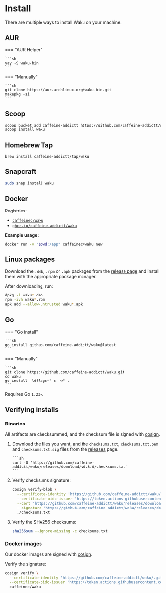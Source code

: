 # Install

There are multiple ways to install Waku on your machine.

## AUR

=== "AUR Helper"

    ```sh
    yay -S waku-bin
    ```

=== "Manually"

    ```sh
    git clone https://aur.archlinux.org/waku-bin.git
    makepkg -si
    ```

## Scoop

```sh
scoop bucket add caffeine-addictt https://github.com/caffeine-addictt/scoop-bucket.git
scoop install waku
```

## Homebrew Tap

```sh
brew install caffeine-addictt/tap/waku
```

## Snapcraft

```sh
sudo snap install waku
```

## Docker

Registries:

- [`caffeinec/waku`](https://hub.docker.com/r/caffeinec/waku)
- [`ghcr.io/caffeine-addictt/waku`](https://github.com/caffeine-addictt/waku/pkgs/container/waku)

**Example usage:**

```sh
docker run -v "$pwd:/app" caffeinec/waku new
```

## Linux packages

Download the `.deb`, `.rpm` or `.apk` packages from the
[release page][releases] and install them with the
appropriate package manager.

After downloading, run:

```sh
dpkg -i waku*.deb
rpm -ivh waku*.rpm
apk add --allow-untrusted waku*.apk
```

## Go

=== "Go install"

    ```sh
    go install github.com/caffeine-addictt/waku@latest
    ```

=== "Manually"

    ```sh
    git clone https://github.com/caffeine-addictt/waku.git
    cd waku
    go install -ldflags="-s -w" .
    ```

Requires Go `1.23+`.

## Verifying installs

### Binaries

All artifacts are checksummed, and the checksum file is signed with [cosign][].

1.  Download the files you want, and the `checksums.txt`, `checksums.txt.pem`
    and `checksums.txt.sig` files from the [releases][] page.

        ```sh
        curl -O 'https://github.com/caffeine-addictt/waku/releases/download/v0.8.0/checksums.txt'
        ```

1.  Verify checksums signature:

    ```bash
    cosign verify-blob \
      --certificate-identity 'https://github.com/caffeine-addictt/waku/.github/workflows/release.yml@refs/tags/v0.8.0' \
      --certificate-oidc-issuer 'https://token.actions.githubusercontent.com' \
      --cert 'https://github.com/caffeine-addictt/waku/releases/download/v0.8.0/checksums.txt.pem' \
      --signature 'https://github.com/caffeine-addictt/waku/releases/download/v0.8.0/checksums.txt.sig' \
      ./checksums.txt
    ```

1.  Verify the SHA256 checksums:

    ```bash
    sha256sum --ignore-missing -c checksums.txt
    ```

### Docker images

Our docker images are signed with [cosign][].

Verify the signature:

```sh
cosign verify \
  --certificate-identity 'https://github.com/caffeine-addictt/waku/.github/workflows/release.yml@refs/tags/v0.8.0' \
  --certificate-oidc-issuer 'https://token.actions.githubusercontent.com' \
  caffeinec/waku
```

[cosign]: https://github.com/sigstore/cosign
[releases]: https://github.com/caffeine-addictt/waku/releases
